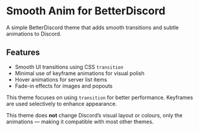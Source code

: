 # Smooth Anim for BetterDiscord

A simple BetterDiscord theme that adds smooth transitions and subtle animations to Discord.

## Features

- Smooth UI transitions using CSS `transition`
- Minimal use of keyframe animations for visual polish
- Hover animations for server list items
- Fade-in effects for images and popouts

This theme focuses on using `transition` for better performance. Keyframes are used selectively to enhance appearance.

This theme does **not** change Discord’s visual layout or colours, only the animations — making it compatible with most other themes.